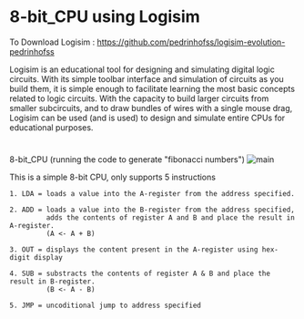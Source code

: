 # 8-bit_CPU using Logisim


   To Download Logisim : https://github.com/pedrinhofss/logisim-evolution-pedrinhofss
   
   Logisim is an educational tool for designing and simulating digital logic circuits. With its simple toolbar interface and simulation of circuits as you build them, it is simple enough to facilitate learning the most basic concepts related to logic circuits. With the capacity to build larger circuits from smaller subcircuits, and to draw bundles of wires with a single mouse drag, Logisim can be used (and is used) to design and simulate entire CPUs for educational purposes.

#
8-bit_CPU (running the code to generate "fibonacci numbers")
![main](https://user-images.githubusercontent.com/84563214/156820617-2b45e625-6a95-4226-86e9-9f51d3a3f689.png)

This is a simple 8-bit CPU, only supports 5 instructions

    1. LDA = loads a value into the A-register from the address specified.

    2. ADD = loads a value into the B-register from the address specified, 
             adds the contents of register A and B and place the result in A-register. 
             (A <- A + B)
    
    3. OUT = displays the content present in the A-register using hex-digit display
    
    4. SUB = substracts the contents of register A & B and place the result in B-register.
             (B <- A - B)
    
    5. JMP = uncoditional jump to address specified
